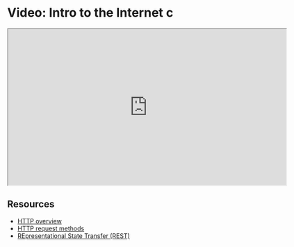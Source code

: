# Video: Intro to the Internet c

<iframe src="https://player.vimeo.com/video/549503646?title=0&byline=0&portrait=0" width="640" height="360" allowfullscreen="allowfullscreen" allow="autoplay; fullscreen; picture-in-picture"></iframe>

## Resources

- [HTTP overview](https://developer.mozilla.org/en-US/docs/Web/HTTP/Overview)
- [HTTP request methods](https://developer.mozilla.org/en-US/docs/Web/HTTP/Methods)
- [REpresentational State Transfer (REST)](https://en.wikipedia.org/wiki/Representational_state_transfer)
